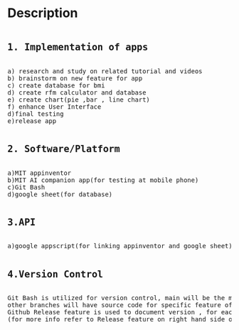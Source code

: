 Description
====== 
<pre>
<H2>1. Implementation of apps</H2>
a) research and study on related tutorial and videos
b) brainstorm on new feature for app
c) create database for bmi 
d) create rfm calculator and database
e) create chart(pie ,bar , line chart)
f) enhance User Interface
d)final testing 
e)release app
</pre>
<pre>
<H2>2. Software/Platform</H2>
a)MIT appinventor
b)MIT AI companion app(for testing at mobile phone)
c)Git Bash
d)google sheet(for database)
</pre>
<pre>
<H2>3.API</H2>
a)google appscript(for linking appinventor and google sheet)
</pre>
<pre>
<H2>4.Version Control</H2>
Git Bash is utilized for version control, main will be the main source code all features for the application, 
other branches will have source code for specific feature of app,(each commit have history)
Github Release feature is used to document version , for each release feature, with a final released version v6.0
(for more info refer to Release feature on right hand side of repository homepage)
</pre>



